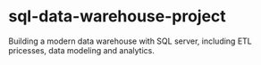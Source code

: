 # sql-data-warehouse-project
Building a modern data warehouse with SQL server, including ETL pricesses, data modeling and analytics.
